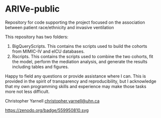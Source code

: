 # ARIVe-public
 Repository for code supporting the project focused on the association between patient race/ethnicity and invasive ventilation

This repository has two folders:

1) BigQueryScripts. This contains the scripts used to build the cohorts from MIMIC-IV and eICU databases.
2) Rscripts. This contains the scripts used to combine the two cohorts, fit the model, perform the mediation analysis, and generate the results including tables and figures.

Happy to field any questions or provide assistance where I can. This is provided in the spirit of transparency and reproducibility, but I acknowledge that my own programming skills and experience may make those tasks more not less difficult.

Christopher Yarnell
christopher.yarnell@uhn.ca

https://zenodo.org/badge/559950810.svg
